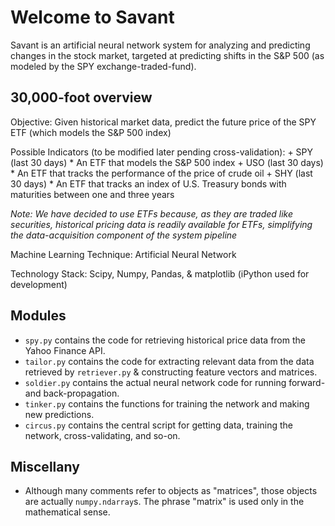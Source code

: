 Welcome to Savant
=================

Savant is an artificial neural network system for analyzing and predicting changes in the stock market, targeted at predicting shifts in the S&P 500 (as modeled by the SPY exchange-traded-fund).

30,000-foot overview
--------------------

Objective: Given historical market data, predict the future price of the SPY ETF (which models the S&P 500 index)

Possible Indicators (to be modified later pending cross-validation):
    + SPY (last 30 days)
        * An ETF that models the S&P 500 index
    + USO (last 30 days)
        * An ETF that tracks the performance of the price of crude oil
    + SHY (last 30 days)
        * An ETF that tracks an index of U.S. Treasury bonds with maturities between one and three years

*Note: We have decided to use ETFs because, as they are traded like securities, historical pricing data is readily available for ETFs, simplifying the data-acquisition component of the system pipeline*

Machine Learning Technique: Artificial Neural Network

Technology Stack: Scipy, Numpy, Pandas, & matplotlib (iPython used for development)

Modules
-------

+ `spy.py` contains the code for retrieving historical price data from the Yahoo Finance API.
+ `tailor.py` contains the code for extracting relevant data from the data retrieved by `retriever.py` & constructing feature vectors and matrices.
+ `soldier.py` contains the actual neural network code for running forward- and back-propagation.
+ `tinker.py` contains the functions for training the network and making new predictions.
+ `circus.py` contains the central script for getting data, training the network, cross-validating, and so-on.

Miscellany
----------

+ Although many comments refer to objects as "matrices", those objects are actually `numpy.ndarray`s. The phrase "matrix" is used only in the mathematical sense.
